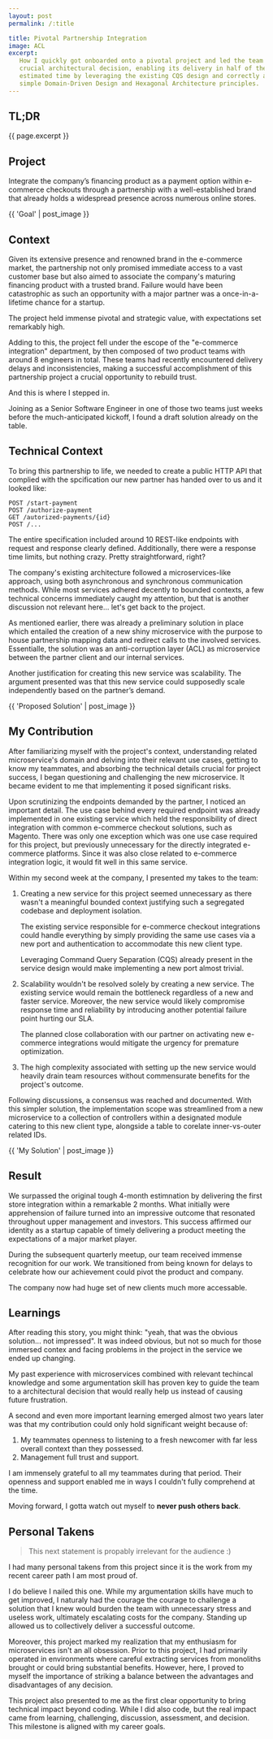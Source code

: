 ```yaml
---
layout: post
permalink: /:title

title: Pivotal Partnership Integration
image: ACL
excerpt:
   How I quickly got onboarded onto a pivotal project and led the team to make a
   crucial architectural decision, enabling its delivery in half of the initial
   estimated time by leveraging the existing CQS design and correctly applying
   simple Domain-Driven Design and Hexagonal Architecture principles.
---
```


## TL;DR

{{ page.excerpt }}

## Project

Integrate the company’s financing product as a payment option within e-commerce
checkouts through a partnership with a well-established brand that already holds
a widespread presence across numerous online stores.

{{ 'Goal' | post_image }}

## Context

Given its extensive presence and renowned brand in the e-commerce market, the
partnership not only promised immediate access to a vast customer base but also
aimed to associate the company's maturing financing product with a trusted
brand. Failure would have been catastrophic as such an opportunity with a major
partner was a once-in-a-lifetime chance for a startup.

The project held immense pivotal and strategic value, with expectations set
remarkably high.

Adding to this, the project fell under the escope of the "e-commerce
integration" department, by then composed of two product teams with around 8
engineers in total. These teams had recently encountered delivery delays and
inconsistencies, making a successful accomplishment of this partnership project
a crucial opportunity to rebuild trust.

And this is where I stepped in.

Joining as a Senior Software Engineer in one of those two teams just weeks
before the much-anticipated kickoff, I found a draft solution already on the
table.


## Technical Context

To bring this partnership to life, we needed to create a public HTTP API that
complied with the spcification our new partner has handed over to us and it
looked like:

```
POST /start-payment
POST /authorize-payment
GET /autorized-payments/{id}
POST /...
```

The entire specification included around 10 REST-like endpoints with request and
response clearly defined. Additionally, there were a response time limits,
but nothing crazy. Pretty straightforward, right?

The company's existing architecture followed a microservices-like approach,
using both asynchronous and synchronous communication methods. While most
services adhered decently to bounded contexts, a few technical concerns
immediately caught my attention, but that is another discussion not relevant
here... let's get back to the project.

As mentioned earlier, there was already a preliminary solution in place which
entailed the creation of a new shiny microservice with the purpose to house
partnership mapping data and redirect calls to the involved services.
Essentialle, the solution was an anti-corruption layer (ACL) as microservice
between the partner client and our internal services.

Another justification for creating this new service was scalability. The
argument presented was that this new service could supposedly scale
independently based on the partner’s demand.

{{ 'Proposed Solution' | post_image }}

## My Contribution 

After familiarizing myself with the project's context, understanding related
microservice's domain and delving into their relevant use cases, getting to know
my teammates, and absorbing the technical details crucial for project success, I
began questioning and challenging the new microservice. It became evident to me
that implementing it posed significant risks.

Upon scrutinizing the endpoints demanded by the partner, I noticed an important
detail. The use case behind every required endpoint was already implemented in
one existing service which held the responsibility of direct integration with
common e-commerce checkout solutions, such as Magento. There was only one
exception which was one use case required for this project, but previously
unnecessary for the directly integrated e-commerce platforms. Since it was also
close related to e-commerce integration logic, it would fit well in this same
service.

Within my second week at the company, I presented my takes to the team:

1. Creating a new service for this project seemed unnecessary as there wasn't a
   meaningful bounded context justifying such a segregated codebase and
   deployment isolation.

   The existing service responsible for e-commerce checkout integrations could
   handle everything by simply providing the same use cases via a new port and
   authentication to accommodate this new client type.

   Leveraging Command Query Separation (CQS) already present in the service
   design would make implementing a new port almost trivial.

2. Scalability wouldn't be resolved solely by creating a new service. The
   existing service would remain the bottleneck regardless of a new and faster
   service. Moreover, the new service would likely compromise response time and
   reliability by introducing another potential failure point hurting our SLA.

   The planned close collaboration with our partner on activating new e-commerce
   integrations would mitigate the urgency for premature optimization.

3. The high complexity associated with setting up the new service would heavily
   drain team resources without commensurate benefits for the project's outcome.

Following discussions, a consensus was reached and documented. With this simpler
solution, the implementation scope was streamlined from a new microservice to a
collection of controllers within a designated module catering to this new client
type, alongside a table to corelate inner-vs-outer related IDs.

{{ 'My Solution' | post_image }}

## Result

We surpassed the original tough 4-month estimnation by delivering the first
store integration within a remarkable 2 months. What initially were apprehension
of failure turned into an impressive outcome that resonated throughout upper
management and investors. This success affirmed our identity as a startup
capable of timely delivering a product meeting the expectations of a major
market player.

During the subsequent quarterly meetup, our team received immense recognition
for our work. We transitioned from being known for delays to celebrate how our
achievement could pivot the product and company.

The company now had huge set of new clients much more accessable.

## Learnings

After reading this story, you might think: "yeah, that was the obvious
solution... not impressed". It was indeed obvious, but not so much for those
immersed contex and facing problems in the project in the service we ended up
changing.

My past experience with microservices combined with relevant techincal knowledge
and some argumentation skill has proven key to guide the team to a architectural
decision that would really help us instead of causing future frustration.

A second and even more important learning emerged almost two years later was
that my contribution could only hold significant weight because of:

1. My teammates openness to listening to a fresh newcomer with far less overall
   context than they possessed.
2. Management full trust and support.

I am immensely grateful to all my teammates during that period. Their openness
and support enabled me in ways I couldn't fully comprehend at the time.

Moving forward, I gotta watch out myself to **never push others back**.

## Personal Takens

> This next statement is propably irrelevant for the audience :)

I had many personal takens from this project since it is the work from my recent
career path I am most proud of.

I do believe I nailed this one. While my argumentation skills have much to get
improved, I naturaly had the courage the courage to challenge a solution that I
knew would burden the team with unnecessary stress and useless work, ultimately
escalating costs for the company. Standing up allowed us to collectively deliver
a successful outcome.

Moreover, this project marked my realization that my enthusiasm for
microservices isn't an all obsession. Prior to this project, I had primarily
operated in environments where careful extracting services from monoliths
brought or could bring substantial benefits. However, here, I proved to myself
the importance of striking a balance between the advantages and disadvantages of
any decision.

This project also presented to me as the first clear opportunity to bring
technical impact beyond coding. While I did also code, but the real impact came
from learning, challenging, discussion, assessment, and decision. This milestone
is aligned with my career goals.

